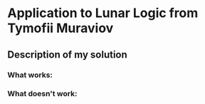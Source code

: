 # Application to Lunar Logic from Tymofii Muraviov

## Description of my solution

### What works:
### What doesn't work:
